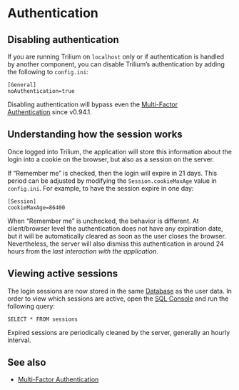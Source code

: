 # Authentication
## Disabling authentication

If you are running Trilium on `localhost` only or if authentication is handled by another component, you can disable Trilium’s authentication by adding the following to `config.ini`:

```
[General]
noAuthentication=true
```

Disabling authentication will bypass even the <a class="reference-link" href="Multi-Factor%20Authentication.md">Multi-Factor Authentication</a> since v0.94.1.

## Understanding how the session works

Once logged into Trilium, the application will store this information about the login into a cookie on the browser, but also as a session on the server.

If “Remember me” is checked, then the login will expire in 21 days. This period can be adjusted by modifying the `Session.cookieMaxAge` value in `config.ini`. For example, to have the session expire in one day:

```
[Session]
cookieMaxAge=86400
```

When “Remember me” is unchecked, the behavior is different. At client/browser level the authentication does not have any expiration date, but it will be automatically cleared as soon as the user closes the browser. Nevertheless, the server will also dismiss this authentication in around 24 hours from the _last interaction with the application_.

## Viewing active sessions

The login sessions are now stored in the same <a class="reference-link" href="../../Advanced%20Usage/Database.md">Database</a> as the user data. In order to view which sessions are active, open the <a class="reference-link" href="../../Advanced%20Usage/Database/Manually%20altering%20the%20database/SQL%20Console.md">SQL Console</a> and run the following query:

```
SELECT * FROM sessions
```

Expired sessions are periodically cleaned by the server, generally an hourly interval.

## See also

*   <a class="reference-link" href="Multi-Factor%20Authentication.md">Multi-Factor Authentication</a>
